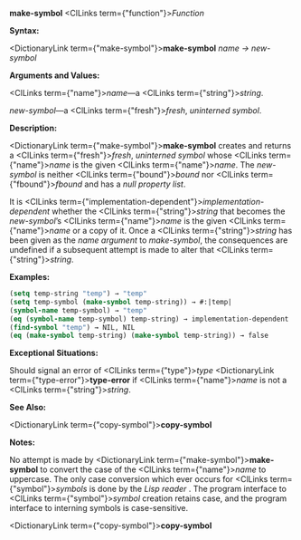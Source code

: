 **make-symbol** <ClLinks  term={"function"}><i>Function</i></ClLinks> 



**Syntax:** 



<DictionaryLink  term={"make-symbol"}><b>make-symbol</b></DictionaryLink> *name → new-symbol* 



**Arguments and Values:** 



<ClLinks  term={"name"}><i>name</i></ClLinks>—a <ClLinks  term={"string"}><i>string</i></ClLinks>. 



*new-symbol*—a <ClLinks  term={"fresh"}><i>fresh</i></ClLinks>, *uninterned symbol*. 



**Description:** 



<DictionaryLink  term={"make-symbol"}><b>make-symbol</b></DictionaryLink> creates and returns a <ClLinks  term={"fresh"}><i>fresh</i></ClLinks>, *uninterned symbol* whose <ClLinks  term={"name"}><i>name</i></ClLinks> is the given <ClLinks  term={"name"}><i>name</i></ClLinks>. The *new-symbol* is neither <ClLinks  term={"bound"}><i>bound</i></ClLinks> nor <ClLinks  term={"fbound"}><i>fbound</i></ClLinks> and has a *null property list*. 



It is <ClLinks  term={"implementation-dependent"}><i>implementation-dependent</i></ClLinks> whether the <ClLinks  term={"string"}><i>string</i></ClLinks> that becomes the *new-symbol*’s <ClLinks  term={"name"}><i>name</i></ClLinks> is the given <ClLinks  term={"name"}><i>name</i></ClLinks> or a copy of it. Once a <ClLinks  term={"string"}><i>string</i></ClLinks> has been given as the *name argument* to *make-symbol*, the consequences are undefined if a subsequent attempt is made to alter that <ClLinks  term={"string"}><i>string</i></ClLinks>. 



**Examples:**
```lisp
(setq temp-string "temp") → "temp" 
(setq temp-symbol (make-symbol temp-string)) → #:|temp| 
(symbol-name temp-symbol) → "temp" 
(eq (symbol-name temp-symbol) temp-string) → implementation-dependent 
(find-symbol "temp") → NIL, NIL 
(eq (make-symbol temp-string) (make-symbol temp-string)) → false 
```
**Exceptional Situations:** 



Should signal an error of <ClLinks  term={"type"}><i>type</i></ClLinks> <DictionaryLink  term={"type-error"}><b>type-error</b></DictionaryLink> if <ClLinks  term={"name"}><i>name</i></ClLinks> is not a <ClLinks  term={"string"}><i>string</i></ClLinks>. 



**See Also:** 



<DictionaryLink  term={"copy-symbol"}><b>copy-symbol</b></DictionaryLink> 



**Notes:** 



No attempt is made by <DictionaryLink  term={"make-symbol"}><b>make-symbol</b></DictionaryLink> to convert the case of the <ClLinks  term={"name"}><i>name</i></ClLinks> to uppercase. The only case conversion which ever occurs for <ClLinks  term={"symbol"}><i>symbols</i></ClLinks> is done by the *Lisp reader* . The program interface to <ClLinks  term={"symbol"}><i>symbol</i></ClLinks> creation retains case, and the program interface to interning symbols is case-sensitive. 







 



 



<DictionaryLink  term={"copy-symbol"}><b>copy-symbol</b></DictionaryLink> 



